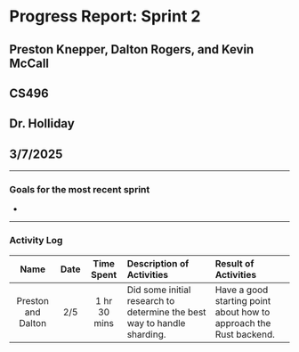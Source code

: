 # Progress Report: Sprint 2

## Preston Knepper, Dalton Rogers, and Kevin McCall

## CS496

## Dr. Holliday

## 3/7/2025

---

### Goals for the most recent sprint

- 

---

### Activity Log

|        Name        | Date |  Time Spent  | Description of Activities                                                                                                            | Result of Activities                                                                                                       |
| :----------------: | :--: | :----------: | :----------------------------------------------------------------------------------------------------------------------------------- | :------------------------------------------------------------------------------------------------------------------------- |
| Preston and Dalton | 2/5  | 1 hr 30 mins | Did some initial research to determine the best way to handle sharding.                                                              | Have a good starting point about how to approach the Rust backend.                                                         |
